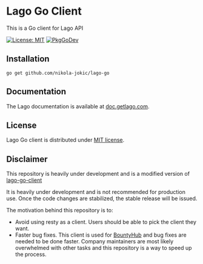 # Lago Go Client

This is a Go client for Lago API

[![License: MIT](https://img.shields.io/badge/License-MIT-blue.svg)](https://spdx.org/licenses/MIT.html)
[![PkgGoDev](https://pkg.go.dev/badge/github.com/nikola-jokic/lago-go)](https://pkg.go.dev/github.com/nikola-jokic/lago-go)

## Installation

```shell
go get github.com/nikola-jokic/lago-go
```

<!-- ## Usage -->
<!-- TODO: add usage example once the API is stable -->

## Documentation

The Lago documentation is available at [doc.getlago.com](https://doc.getlago.com/docs/api/intro).

## License

Lago Go client is distributed under [MIT license](LICENSE).

## Disclaimer

This repository is heavily under development and is a modified version of [lago-go-client](https://github.com/getlago/lago-go-client)

It is heavily under development and is not recommended for production use. Once the code changes are stabilized, the stable release will be issued.

The motivation behind this repository is to:
- Avoid using resty as a client. Users should be able to pick the client they want.
- Faster bug fixes. This client is used for [BountyHub](https://bountyhub.org) and bug fixes are needed to be done faster. Company maintainers are most likely overwhelmed with other tasks and this repository is a way to speed up the process.
